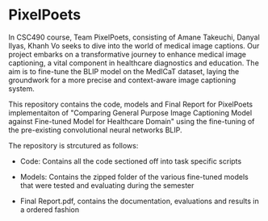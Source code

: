 # PixelPoets

In CSC490 course, Team PixelPoets, consisting of Amane Takeuchi, Danyal Ilyas, Khanh Vo seeks to dive into the world of medical image captions. Our project embarks on a transformative journey to enhance medical image captioning, a vital component in healthcare diagnostics and education. The aim is to fine-tune the BLIP model on the MedICaT dataset, laying the groundwork for a more precise and context-aware image captioning system.

This repository contains the code, models and Final Report for PixelPoets implementaiton of "Comparing General Purpose Image Captioning Model against Fine-tuned Model for Healthcare Domain" using the fine-tuning of the pre-existing convolutional neural networks BLIP. 


The repository is strcutured as follows:

- Code: Contains all the code sectioned off into task specific scripts

- Models: Contains the zipped folder of the various fine-tuned models that were tested and evaluating during the semester

- Final Report.pdf, contains the documentation, evaluations and results in a ordered fashion


